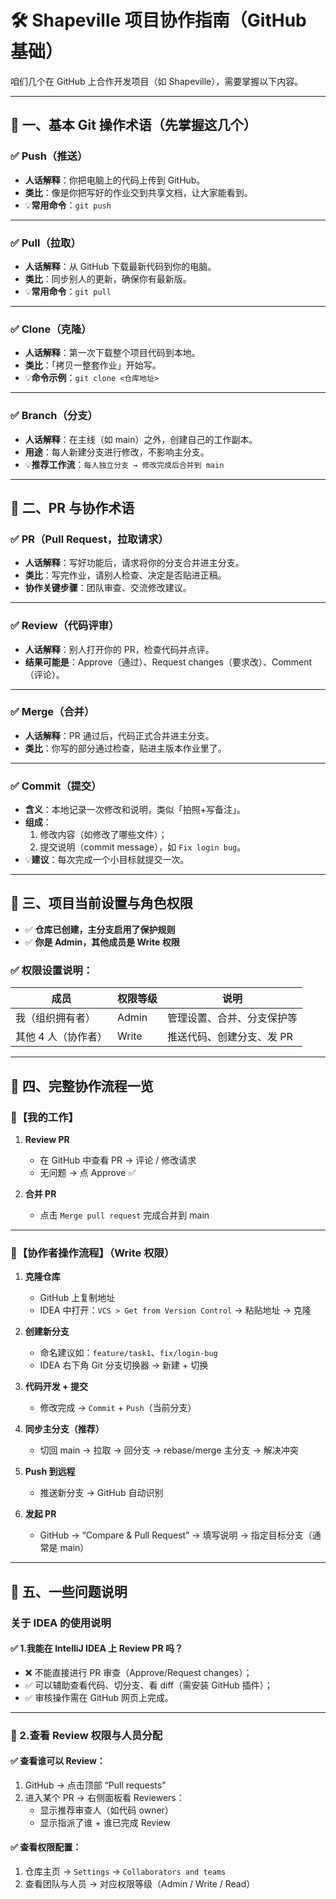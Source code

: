 
# 🛠 Shapeville 项目协作指南（GitHub 基础）

咱们几个在 GitHub 上合作开发项目（如 Shapeville），需要掌握以下内容。

---

## 🚀 一、基本 Git 操作术语（先掌握这几个）

### ✅ Push（推送）
- **人话解释**：你把电脑上的代码上传到 GitHub。
- **类比**：像是你把写好的作业交到共享文档，让大家能看到。
- 💡**常用命令**：`git push`

---

### ✅ Pull（拉取）
- **人话解释**：从 GitHub 下载最新代码到你的电脑。
- **类比**：同步别人的更新，确保你有最新版。
- 💡**常用命令**：`git pull`

---

### ✅ Clone（克隆）
- **人话解释**：第一次下载整个项目代码到本地。
- **类比**：「拷贝一整套作业」开始写。
- 💡**命令示例**：`git clone <仓库地址>`

---

### ✅ Branch（分支）
- **人话解释**：在主线（如 main）之外，创建自己的工作副本。
- **用途**：每人新建分支进行修改，不影响主分支。
- 💡**推荐工作流**：`每人独立分支 → 修改完成后合并到 main`

---

## 🔁 二、PR 与协作术语

### ✅ PR（Pull Request，拉取请求）
- **人话解释**：写好功能后，请求将你的分支合并进主分支。
- **类比**：写完作业，请别人检查、决定是否贴进正稿。
- **协作关键步骤**：团队审查、交流修改建议。

---

### ✅ Review（代码评审）
- **人话解释**：别人打开你的 PR，检查代码并点评。
- **结果可能是**：Approve（通过）、Request changes（要求改）、Comment（评论）。

---

### ✅ Merge（合并）
- **人话解释**：PR 通过后，代码正式合并进主分支。
- **类比**：你写的部分通过检查，贴进主版本作业里了。

---

### ✅ Commit（提交）
- **含义**：本地记录一次修改和说明，类似「拍照+写备注」。
- **组成**：
  1. 修改内容（如修改了哪些文件）；
  2. 提交说明（commit message），如 `Fix login bug`。
- 💡**建议**：每次完成一个小目标就提交一次。

---

## 🧰 三、项目当前设置与角色权限

- ✅ **仓库已创建，主分支启用了保护规则**
- ✅ **你是 Admin，其他成员是 Write 权限**

### ✅ 权限设置说明：
| 成员          | 权限等级 | 说明 |
|-------------|-----------|------|
| 我（组织拥有者）    | Admin | 管理设置、合并、分支保护等 |
| 其他 4 人（协作者） | Write | 推送代码、创建分支、发 PR |

---

## 🧭 四、完整协作流程一览

### 🚧【我的工作】
1. **Review PR**
   - 在 GitHub 中查看 PR → 评论 / 修改请求
   - 无问题 → 点 Approve ✅

2. **合并 PR**
   - 点击 `Merge pull request` 完成合并到 main

---

### 👥【协作者操作流程】（Write 权限）

1. **克隆仓库**
   - GitHub 上复制地址
   - IDEA 中打开：`VCS > Get from Version Control` → 粘贴地址 → 克隆

2. **创建新分支**
   - 命名建议如：`feature/task1`、`fix/login-bug`
   - IDEA 右下角 Git 分支切换器 → 新建 + 切换

3. **代码开发 + 提交**
   - 修改完成 → `Commit` + `Push`（当前分支）

4. **同步主分支（推荐）**
   - 切回 main → 拉取 → 回分支 → rebase/merge 主分支 → 解决冲突

5. **Push 到远程**
   - 推送新分支 → GitHub 自动识别

6. **发起 PR**
   - GitHub → “Compare & Pull Request” → 填写说明 → 指定目标分支（通常是 main）

---

## 🧩 五、一些问题说明

### 关于 IDEA 的使用说明

#### ✅ 1.我能在 IntelliJ IDEA 上 Review PR 吗？
- ❌ 不能直接进行 PR 审查（Approve/Request changes）；
- ✅ 可以辅助查看代码、切分支、看 diff（需安装 GitHub 插件）；
- ✅ 审核操作需在 GitHub 网页上完成。

---

### 📍 2.查看 Review 权限与人员分配

#### ✅ 查看谁可以 Review：
1. GitHub → 点击顶部 “Pull requests”
2. 进入某个 PR → 右侧面板看 Reviewers：
   - 显示推荐审查人（如代码 owner）
   - 显示指派了谁 + 谁已完成 Review

#### ✅ 查看权限配置：
1. 仓库主页 → `Settings` → `Collaborators and teams`
2. 查看团队与人员 → 对应权限等级（Admin / Write / Read）
